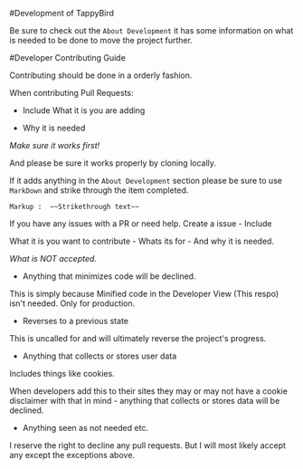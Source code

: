 #Development of TappyBird

Be sure to check out the `About Development` it has some information on what is needed to be done to move the project further. 


#Developer Contributing Guide


Contributing should be done in a orderly fashion. 

When contributing Pull Requests:

 - Include What it is you are adding

 - Why it is needed

*Make sure it works first!*

And please be sure it works properly by cloning locally. 

If it adds anything in the `About Development` section please be sure to use `MarkDown` and strike through the item completed. 

`Markup :  ~~Strikethrough text~~`

If you have any issues with a PR or need help. Create a issue - Include

What it is you want to contribute - Whats its for - And why it is needed. 

*What is NOT accepted.*

  - Anything that minimizes code will be declined. 

This is simply because Minified code in the Developer View (This respo) isn't needed. Only for production. 

  - Reverses to a previous state
  
This is uncalled for and will ultimately reverse the project's progress. 

  - Anything that collects or stores user data

Includes things like cookies.

When developers add this to their sites they may or may not have a cookie disclaimer with that in mind - anything that collects or stores data will be declined. 

  - Anything seen as not needed etc.
  
I reserve the right to decline any pull requests. But I will most likely accept any except the exceptions above. 


